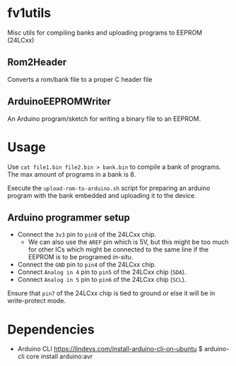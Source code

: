# fv1utils
Misc utils for compiling banks and uploading programs to EEPROM (24LCxx)

## Rom2Header
Converts a rom/bank file to a proper C header file

## ArduinoEEPROMWriter
An Arduino program/sketch for writing a binary file to an EEPROM. 

# Usage
Use `cat file1.bin file2.bin > bank.bin` to compile a bank of
programs.  The max amount of programs in a bank is 8.

Execute the `upload-rom-to-arduino.sh` script for preparing an arduino
program with the bank embedded and uploading it to the device.

## Arduino programmer setup
- Connect the `3v3` pin to `pin8` of the 24LCxx chip. 
  - We can also use the `AREF` pin which is 5V, but this might be too
    much for other ICs which might be connected to the same line if
    the EEPROM is to be programed _in-situ_.
- Connect the `GND` pin to `pin4` of the 24LCxx chip.
- Connect `Analog in 4` pin to `pin5` of the 24LCxx chip (`SDA`).
- Connect `Analog in 5` pin to `pin6` of the 24LCxx chip (`SCL`).

Ensure that `pin7` of the 24LCxx chip is tied to ground or else it
will be in write-protect mode.

# Dependencies
- Arduino CLI
    https://lindevs.com/install-arduino-cli-on-ubuntu
    $ arduino-cli core install arduino:avr
